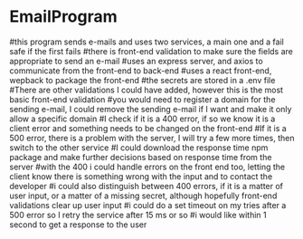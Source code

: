 # EmailProgram
#this program sends e-mails and uses two services, a main one and a fail safe if the first fails
#there is front-end validation to make sure the fields are appropriate to send an e-mail
#uses an express server, and axios to communicate from the front-end to back-end
#uses a react front-end, wepback to package the front-end
#the secrets are stored in a .env file
#There are other validations I could have added, however this is the most basic front-end validation
#you would need to register a domain for the sending e-mail, I could remove the sending e-mail if I want and make it only allow a specific domain
#I check if it is a 400 error, if so we know it is a client error and something needs to be changed on the front-end
#If it is a 500 error, there is a problem with the server, I will try a few more times, then switch to the other service
#I could download the response time npm package and make further decisions based on response time from the server
#with the 400 i could handle errors on the front end too, letting the client know there is something wrong with the input and to contact the developer
#i could also distinguish between 400 errors, if it is a matter of user input, or a matter of a missing secret, although hopefully front-end validations clear up user input
#i could do a set timeout on my tries after a 500 error so I retry the service after 15 ms or so
#i would like within 1 second to get a response to the user
